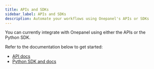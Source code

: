 ```yaml
---
title: APIs and SDKs
sidebar_label: APIs and SDKs
description: Automate your workflows using Onepanel's APIs or SDKs
---
```


You can currently integrate with Onepanel using either the APIs or the Python SDK.

Refer to the documentation below to get started:

- [API docs](https://onepanelio.github.io/core-api-docs)
- [Python SDK and docs](https://github.com/onepanelio/python-sdk)



